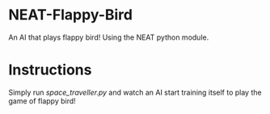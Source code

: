 
# NEAT-Flappy-Bird
An AI that plays flappy bird! Using the NEAT python module.

# Instructions
Simply run *space_traveller.py* and watch an AI start training itself to play the game of flappy bird!
